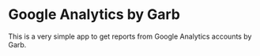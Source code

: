 Google Analytics by Garb
==
This is a very simple app to get reports from 
Google Analytics accounts by Garb.


